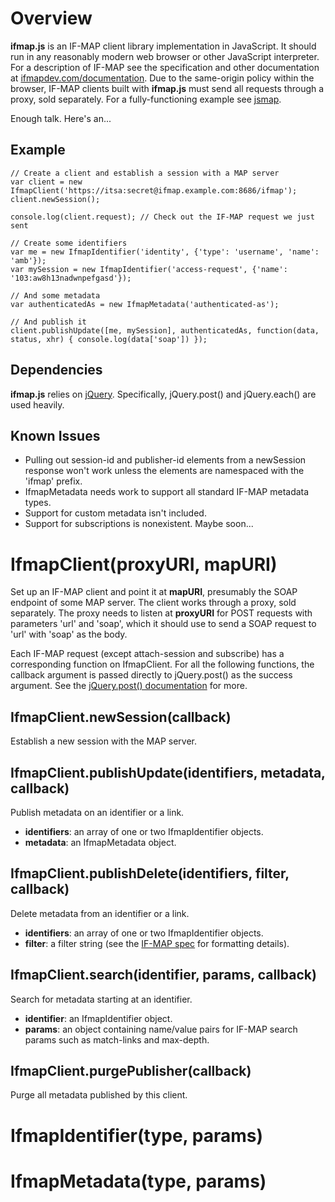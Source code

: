 # Overview #

**ifmap.js** is an IF-MAP client library implementation in JavaScript. It should
run in any reasonably modern web browser or other JavaScript interpreter. For a
description of IF-MAP see the specification and other documentation at
[ifmapdev.com/documentation](http://ifmapdev.com/documentation). Due to the
same-origin policy within the browser, IF-MAP clients built with **ifmap.js**
must send all requests through a proxy, sold separately. For a fully-functioning
example see [jsmap](http://github.com/andrewmbenton/jsmap).

Enough talk. Here's an...

## Example ##

    // Create a client and establish a session with a MAP server
    var client = new IfmapClient('https://itsa:secret@ifmap.example.com:8686/ifmap');
    client.newSession();
    
    console.log(client.request); // Check out the IF-MAP request we just sent
    
    // Create some identifiers
    var me = new IfmapIdentifier('identity', {'type': 'username', 'name': 'amb'});
    var mySession = new IfmapIdentifier('access-request', {'name': '103:aw8h13nadwnpefgasd'});
    
    // And some metadata
    var authenticatedAs = new IfmapMetadata('authenticated-as');
    
    // And publish it
    client.publishUpdate([me, mySession], authenticatedAs, function(data, status, xhr) { console.log(data['soap']) });

## Dependencies ##

**ifmap.js** relies on [jQuery](http://jquery.com). Specifically, jQuery.post()
and jQuery.each() are used heavily.

## Known Issues ##

-  Pulling out session-id and publisher-id elements from a newSession response
   won't work unless the elements are namespaced with the 'ifmap' prefix.
-  IfmapMetadata needs work to support all standard IF-MAP metadata types.
-  Support for custom metadata isn't included.
-  Support for subscriptions is nonexistent. Maybe soon...

# IfmapClient(proxyURI, mapURI) #

Set up an IF-MAP client and point it at **mapURI**, presumably the SOAP endpoint
of some MAP server. The client works through a proxy, sold separately. The
proxy needs to listen at **proxyURI** for POST requests with parameters 'url' and
'soap', which it should use to send a SOAP request to 'url' with 'soap' as the
body.

Each IF-MAP request (except attach-session and subscribe) has a corresponding
function on IfmapClient. For all the following functions, the callback argument
is passed directly to jQuery.post() as the success argument. See the
[jQuery.post() documentation](http://api.jquery.com/jQuery.post/) for more.

## IfmapClient.newSession(callback) ##
Establish a new session with the MAP server.

## IfmapClient.publishUpdate(identifiers, metadata, callback) ##
Publish metadata on an identifier or a link.

-  **identifiers**: an array of one or two IfmapIdentifier objects.
-  **metadata**: an IfmapMetadata object.

## IfmapClient.publishDelete(identifiers, filter, callback) ##
Delete metadata from an identifier or a link.

-  **identifiers**: an array of one or two IfmapIdentifier objects.
-  **filter**: a filter string (see the
   [IF-MAP spec](http://ifmapdev.com/documentation) for formatting details).

## IfmapClient.search(identifier, params, callback) ##
Search for metadata starting at an identifier.

-  **identifier**: an IfmapIdentifier object.
-  **params**: an object containing name/value pairs for IF-MAP search params
   such as match-links and max-depth.

## IfmapClient.purgePublisher(callback) ##
Purge all metadata published by this client.

# IfmapIdentifier(type, params) #

# IfmapMetadata(type, params) #
